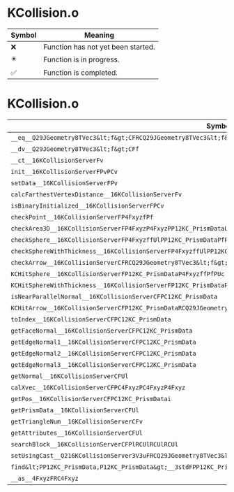 # KCollision.o
| Symbol | Meaning 
| ------------- | ------------- 
| :x: | Function has not yet been started. 
| :eight_pointed_black_star: | Function is in progress. 
| :white_check_mark: | Function is completed. 


# KCollision.o
| Symbol | Decompiled? |
| ------------- | ------------- |
| `__eq__Q29JGeometry8TVec3&lt;f&gt;CFRCQ29JGeometry8TVec3&lt;f&gt;` | :x: |
| `__dv__Q29JGeometry8TVec3&lt;f&gt;CFf` | :x: |
| `__ct__16KCollisionServerFv` | :white_check_mark: |
| `init__16KCollisionServerFPvPCv` | :white_check_mark: |
| `setData__16KCollisionServerFPv` | :white_check_mark: |
| `calcFarthestVertexDistance__16KCollisionServerFv` | :x: |
| `isBinaryInitialized__16KCollisionServerFPCv` | :white_check_mark: |
| `checkPoint__16KCollisionServerFP4FxyzfPf` | :x: |
| `checkArea3D__16KCollisionServerFP4FxyzP4FxyzPP12KC_PrismDataUl` | :x: |
| `checkSphere__16KCollisionServerFP4FxyzffUlPP12KC_PrismDataPfPUc` | :x: |
| `checkSphereWithThickness__16KCollisionServerFP4FxyzffUlPP12KC_PrismDataPfPUcf` | :x: |
| `checkArrow__16KCollisionServerCFRCQ29JGeometry8TVec3&lt;f&gt;RCQ29JGeometry8TVec3&lt;f&gt;PfPUcPUlPP12KC_PrismDataUl` | :x: |
| `KCHitSphere__16KCollisionServerFP12KC_PrismDataP4FxyzffPfPUc` | :x: |
| `KCHitSphereWithThickness__16KCollisionServerFP12KC_PrismDataP4FxyzffPfPUcf` | :x: |
| `isNearParallelNormal__16KCollisionServerCFPC12KC_PrismData` | :white_check_mark: |
| `KCHitArrow__16KCollisionServerCFP12KC_PrismDataRCQ29JGeometry8TVec3&lt;f&gt;RCQ29JGeometry8TVec3&lt;f&gt;PfPUc` | :x: |
| `toIndex__16KCollisionServerCFPC12KC_PrismData` | :white_check_mark: |
| `getFaceNormal__16KCollisionServerCFPC12KC_PrismData` | :white_check_mark: |
| `getEdgeNormal1__16KCollisionServerCFPC12KC_PrismData` | :white_check_mark: |
| `getEdgeNormal2__16KCollisionServerCFPC12KC_PrismData` | :white_check_mark: |
| `getEdgeNormal3__16KCollisionServerCFPC12KC_PrismData` | :white_check_mark: |
| `getNormal__16KCollisionServerCFUl` | :white_check_mark: |
| `calXvec__16KCollisionServerCFPC4FxyzPC4FxyzP4Fxyz` | :white_check_mark: |
| `getPos__16KCollisionServerCFPC12KC_PrismDatai` | :white_check_mark: |
| `getPrismData__16KCollisionServerCFUl` | :white_check_mark: |
| `getTriangleNum__16KCollisionServerCFv` | :white_check_mark: |
| `getAttributes__16KCollisionServerCFUl` | :white_check_mark: |
| `searchBlock__16KCollisionServerCFPlRCUlRCUlRCUl` | :x: |
| `setUsingCast__Q216KCollisionServer3V3uFRCQ29JGeometry8TVec3&lt;f&gt;` | :white_check_mark: |
| `find&lt;PP12KC_PrismData,P12KC_PrismData&gt;__3stdFPP12KC_PrismDataPP12KC_PrismDataRCP12KC_PrismData_PP12KC_PrismData` | :x: |
| `__as__4FxyzFRC4Fxyz` | :white_check_mark: |
